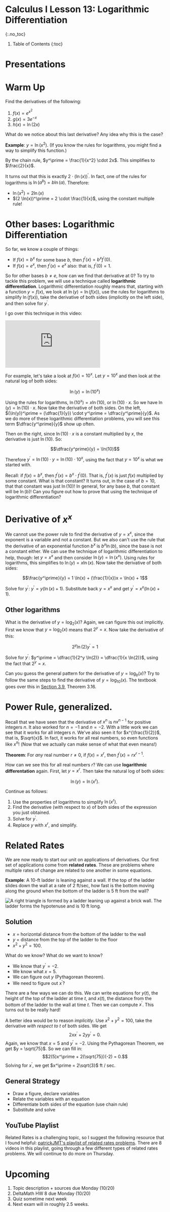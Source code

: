 # Calculus I Lesson 13: Logarithmic Differentiation
{:.no_toc}

1. Table of Contents
{:toc}

# Presentations

# Warm Up

Find the derivatives of the following:

1. $f(x) = e^{x^2}$
2. $g(x) = 3e^{-x}$
3. $h(x) = \ln(2x)$

What do we notice about this last derivative? Any idea why this is the case?

**Example**: $y = \ln(x^2)$. (If you know the rules for logarithms, you might find a way to simplify this function.)

By the chain rule, $y^\prime = \frac{1}{x^2} \cdot 2x$. This simplifies to $\frac{2}{x}$.

It turns out that this is exactly $2 \cdot (\ln(x))^\prime$. In fact, one of the rules for logarithms is $\ln(a^b) = b \ln(a)$. Therefore:

* $\ln(x^2) = 2 \ln(x)$
* $(2 \ln(x))^\prime = 2 \cdot \frac{1}{x}$, using the constant multiple rule!

# Other bases: Logarithmic Differentiation

So far, we know a couple of things:

* If $f(x) = b^x$ for some base $b$, then $f^\prime(x) = b^x f^\prime(0)$.
* If $f(x) = e^x$, then $f^\prime(x) = e^x$ also: that is, $f^\prime(0) = 1$.

So for other bases $b \neq e$, how can we find that derivative at $0$? To try to tackle this problem, we will use a technique called **logarithmic differentiation**. Logarithmic differentiation roughly means that, starting with a function $y = f(x)$, we look at $\ln(y) = \ln(f(x))$, use the rules for logarithms to simplify $\ln(f(x))$, take the derivative of both sides (implicitly on the left side), and then solve for $y^\prime$.

I go over this technique in this video:

<div class="youtube-container">
<iframe src="https://www.youtube.com/embed/eaMeqp_L7Ec" frameborder="0" allow="accelerometer; autoplay; clipboard-write; encrypted-media; gyroscope; picture-in-picture"></iframe>
</div>

For example, let's take a look at $f(x) = 10^x$. Let $y = 10^x$ and then look at the natural log of both sides:

$$\ln(y) = \ln(10^x)$$

Using the rules for logarithms, $\ln(10^x) = x \ln(10)$, or $\ln(10) \cdot x$. So we have $\ln(y) = \ln(10) \cdot x$. Now take the derivative of both sides. On the left, $(\ln(y))^\prime = (\dfrac{1}{y}) \cdot y^\prime = \dfrac{y^\prime}{y}$. As we do more of these logarithmic differentiation problems, you will see this term $\dfrac{y^\prime}{y}$ show up often.

Then on the right, since $\ln(10) \cdot x$ is a constant multiplied by $x$, the derivative is just $\ln(10)$. So:

$$\dfrac{y^prime}{y} = \ln(10)$$

Therefore $y^\prime = \ln(10) \cdot y = \ln(10) \cdot 10^x$, using the fact that $y = 10^x$ is what we started with.

Recall: if $f(x) = b^x$, then $f^\prime(x) = b^x \cdot f^\prime(0)$. That is, $f^\prime(x)$ is just $f(x)$ multiplied by some constant. What is that constant? It turns out, in the case of $b = 10$, that that constant was just $\ln(10)$! In general, for any base $b$, that constant will be $\ln(b)$! Can you figure out how to prove that using the technique of logarithmic differentiation?

# Derivative of $x^x$

We cannot use the power rule to find the derivative of $y = x^x$, since the exponent is a variable and not a constant. But we also can't use the rule that the derivative of an exponential function $b^x$ is $b^x \ln(b)$, since the base is not a constant either. We can use the technique of logarithmic differentiation to help, though: let $y = x^x$ and then consider $\ln(y) = \ln(x^x)$. Using rules for logarithms, this simplifies to $\ln(y) = x \ln(x)$. Now take the derivative of both sides:

$$\frac{y^\prime}{y} = 1 \ln(x) + (\frac{1}{x})x = \ln(x) + 1$$

Solve for $y^\prime$: $y^\prime = y(\ln(x) + 1)$. Substitute back $y = x^x$ and get $y^\prime = x^x (\ln(x) + 1)$.

## Other logarithms

What is the derivative of $y = \log_2(x)$? Again, we can figure this out implicitly. First we know that $y = \log_2(x)$ means that $2^y = x$. Now take the derivative of this:

$$2^y \ln(2) y^\prime = 1$$

Solve for $y^\prime$: $y^\prime = \dfrac{1}{2^y \ln(2)} = \dfrac{1}{x \ln(2)}$, using the fact that $2^y = x$.

Can you guess the general pattern for the derivative of $y = \log_b(x)$? Try to follow the same steps to find the derivative of $y = \log_{10}(x)$. The textbook goes over this in [Section 3.9](https://openstax.org/books/calculus-volume-1/pages/3-9-derivatives-of-exponential-and-logarithmic-functions), Theorem 3.16.

# Power Rule, generalized.

Recall that we have seen that the derivative of $x^n$ is $n x^{n-1}$ for positive integers $n$. It also worked for $n = -1$ and $n = -2$. With a little work we can see that it works for all integers $n$. We've also seen it for $x^{\frac{1}{2}}$, that is, $\sqrt{x}$. In fact, it works for all real numbers, so even functions like $x^\pi$! (Now that we actually can make sense of what that even means!)

**Theorem**: For *any* real number $r \neq 0$, if $f(x) = x^r$, then $f^\prime(x) = r x^{r - 1}$.

How can we see this for all real numbers $r$? We can use **logarithmic differentation** again. First, let $y = x^r$. Then take the natural log of both sides:

$$\ln(y) = \ln(x^r).$$

Continue as follows:

1. Use the properties of logarithms to simplify $\ln(x^r)$.
2. Find the derivative (with respect to $x$) of both sides of the expression you just obtained.
3. Solve for $y^\prime$.
4. Replace $y$ with $x^r$, and simplify.

# Related Rates

We are now ready to start our unit on applications of derivatives. Our first set of applications come from **related rates**. These are problems where multiple rates of change are related to one another in some equations.

**Example**: A 10-ft ladder is leaning against a wall. If the top of the ladder slides down the wall at a rate of 2 ft/sec, how fast is the bottom moving along the ground when the bottom of the ladder is 5 ft from the wall?

<img src="https://openstax.org/apps/image-cdn/v1/f=webp/apps/archive/20250916.165151/resources/5985bce6625143cae885714f862041da23457e09" data-media-type="image/jpeg" alt="A right triangle is formed by a ladder leaning up against a brick wall. The ladder forms the hypotenuse and is 10 ft long." />

## Solution

* $x$ = horizontal distance from the bottom of the ladder to the wall
* $y$ = distance from the top of the ladder to the floor
* $x^2 + y^2 = 100$.

What do we know? What do we want to know?

* We know that $y^\prime = -2$.
* We know what $x = 5$.
* We can figure out $y$ (Pythagorean theorem).
* We need to figure out $x^\prime$?

There are a few ways we can do this. We can write equations for $y(t)$, the height of the top of the ladder at time $t$, and $x(t)$, the distance from the bottom of the ladder to the wall at time $t$. Then we can compute $x^\prime$. This turns out to be really hard!

A better idea would be to reason *implicitly*. Use $x^2 + y^2 = 100$, take the derivative *with respect to $t$* of both sides. We get $$2xx^\prime + 2yy^\prime = 0.$$ Again, we know that $x = 5$ and $y^\prime = -2$. Using the Pythagorean Theorem, we get $y = \sqrt{75}$. So we can fill in: $$2(5)x^\prime + 2(\sqrt{75})(-2) = 0.$$ Solving for $x^\prime$, we get $x^\prime = 2\sqrt{3}$ ft / sec.

## General Strategy

* Draw a figure, declare variables
* Relate the variables with an equation
* Differentiate both sides of the equation (use chain rule)
* Substitute and solve

## YouTube Playlist

Related Rates is a challenging topic, so I suggest the following resource that I found helpful: [patrickJMT's playlist of related rates problems](https://www.youtube.com/watch?v=jv4gTxWqeBE&list=PLDC0E2E78840869A5). There are 8 videos in this playlist, going through a few different types of related rates problems. We will continue to do more on Thursday.

# Upcoming

1. Topic description + sources due Monday (10/20)
2. DeltaMath HW 8 due Monday (10/20)
3. Quiz sometime next week
4. Next exam will in roughly 2.5 weeks.
